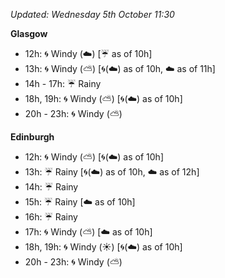 *Updated: Wednesday 5th October 11:30*

**Glasgow**

* 12h: :cyclone: Windy (:cloud:) [:umbrella: as of 10h]
* 13h: :cyclone: Windy (:partly_sunny:) [:cyclone:(:cloud:) as of 10h, :cloud: as of 11h]
* 14h - 17h: :umbrella: Rainy
* 18h, 19h: :cyclone: Windy (:partly_sunny:) [:cyclone:(:cloud:) as of 10h]
* 20h - 23h: :cyclone: Windy (:partly_sunny:)

**Edinburgh**

* 12h: :cyclone: Windy (:partly_sunny:) [:cyclone:(:cloud:) as of 10h]
* 13h: :umbrella: Rainy [:cyclone:(:cloud:) as of 10h, :cloud: as of 12h]
* 14h: :umbrella: Rainy
* 15h: :umbrella: Rainy [:cloud: as of 10h]
* 16h: :umbrella: Rainy
* 17h: :cyclone: Windy (:partly_sunny:) [:cloud: as of 10h]
* 18h, 19h: :cyclone: Windy (:sunny:) [:cyclone:(:cloud:) as of 10h]
* 20h - 23h: :cyclone: Windy (:partly_sunny:)
